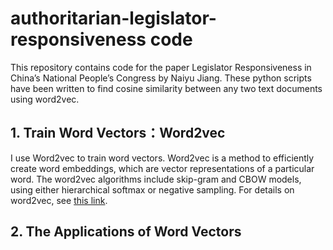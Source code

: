 # authoritarian-legislator-responsiveness code

This repository contains code for the paper Legislator Responsiveness in China’s National People’s Congress by Naiyu Jiang. These python scripts have been written to find cosine similarity between any two text documents using word2vec.

## 1. Train Word Vectors：Word2vec

I use Word2vec to train word vectors. Word2vec is a method to efficiently create word embeddings, which are vector representations of a particular word. The word2vec algorithms include skip-gram and CBOW models, using either hierarchical softmax or negative sampling. For details on word2vec, see [this link](https://code.google.com/archive/p/word2vec/).

## 2. The Applications of Word Vectors



